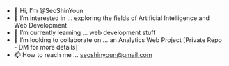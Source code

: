 - 👋 Hi, I’m @SeoShinYoun
- 👀 I’m interested in ... exploring the fields of Artificial Intelligence and Web Development
- 🌱 I’m currently learning ... web development stuff
- 💞️ I’m looking to collaborate on ... an Analytics Web Project [Private Repo - DM for more details]
- 📫 How to reach me ... seoshinyoun@gmail.com

<!---
SeoShinYoun/SeoShinYoun is a ✨ special ✨ repository because its `README.md` (this file) appears on your GitHub profile.
You can click the Preview link to take a look at your changes.
--->
